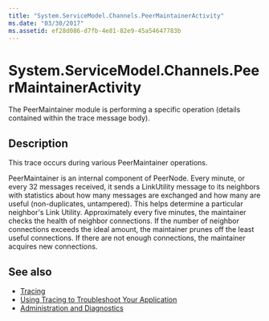 ```yaml
---
title: "System.ServiceModel.Channels.PeerMaintainerActivity"
ms.date: "03/30/2017"
ms.assetid: ef28d086-d7fb-4e81-82e9-45a54647783b
---
```

# System.ServiceModel.Channels.PeerMaintainerActivity
The PeerMaintainer module is performing a specific operation (details contained within the trace message body).  
  
## Description  
 This trace occurs during various PeerMaintainer operations.  
  
 PeerMaintainer is an internal component of PeerNode. Every minute, or every 32 messages received, it sends a LinkUtility message to its neighbors with statistics about how many messages are exchanged and how many are useful (non-duplicates, untampered). This helps determine a particular neighbor's Link Utility. Approximately every five minutes, the maintainer checks the health of neighbor connections. If the number of neighbor connections exceeds the ideal amount, the maintainer prunes off the least useful connections. If there are not enough connections, the maintainer acquires new connections.  
  
## See also

- [Tracing](../../../../../docs/framework/wcf/diagnostics/tracing/index.md)
- [Using Tracing to Troubleshoot Your Application](../../../../../docs/framework/wcf/diagnostics/tracing/using-tracing-to-troubleshoot-your-application.md)
- [Administration and Diagnostics](../../../../../docs/framework/wcf/diagnostics/index.md)
